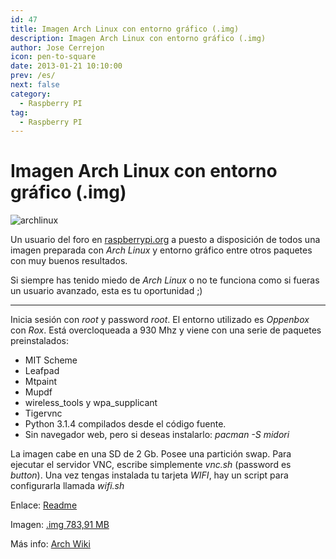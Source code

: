 ```yaml
---
id: 47
title: Imagen Arch Linux con entorno gráfico (.img)
description: Imagen Arch Linux con entorno gráfico (.img)
author: Jose Cerrejon
icon: pen-to-square
date: 2013-01-21 10:10:00
prev: /es/
next: false
category:
  - Raspberry PI
tag:
  - Raspberry PI
---
```


# Imagen Arch Linux con entorno gráfico (.img)

![archlinux](/images/archpi_5002.jpg)

Un usuario del foro en [raspberrypi.org](http://www.raspberrypi.org/phpBB3/viewtopic.php?f=63&t=30272) a puesto a disposición de todos una imagen preparada con *Arch Linux* y entorno gráfico entre otros paquetes con muy buenos resultados.

Si siempre has tenido miedo de *Arch Linux* o no te funciona como si fueras un usuario avanzado, esta es tu oportunidad ;)

- - -

Inicia sesión con *root* y password *root*. El entorno utilizado es *Oppenbox* con *Rox*. Está overcloqueada a 930 Mhz y viene con una serie de paquetes preinstalados:

* MIT Scheme
* Leafpad
* Mtpaint
* Mupdf
* wireless_tools y wpa_supplicant
* Tigervnc
* Python 3.1.4 compilados desde el código fuente.
* Sin navegador web, pero si deseas instalarlo: *pacman -S midori*

La imagen cabe en una SD de 2 Gb. Posee una partición swap. Para ejecutar el servidor VNC, escribe simplemente *vnc.sh* (password es *button*). Una vez tengas instalada tu tarjeta *WIFI*, hay un script para configurarla llamada *wifi.sh*

Enlace: [Readme](https://www.dropbox.com/s/eaxtwnm5uta6asn/README.txt)

Imagen: [.img 783,91 MB](https://www.dropbox.com/s/z564itspr21ukg4/arch_RPi2.zip)

Más info: [Arch Wiki](https://wiki.archlinux.org/)
